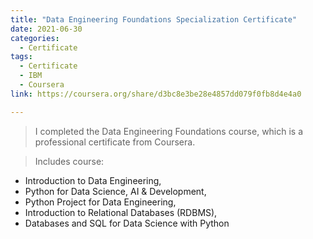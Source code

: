 ```yaml
---
title: "Data Engineering Foundations Specialization Certificate"
date: 2021-06-30
categories:
  - Certificate
tags:
  - Certificate
  - IBM
  - Coursera
link: https://coursera.org/share/d3bc8e3be28e4857dd079f0fb8d4e4a0

---
```

>I completed the Data Engineering Foundations course, which is a professional certificate from Coursera.

>Includes course:
  * Introduction to Data Engineering,
  * Python for Data Science, AI & Development,
  * Python Project for Data Engineering,
  * Introduction to Relational Databases (RDBMS),
  * Databases and SQL for Data Science with Python
